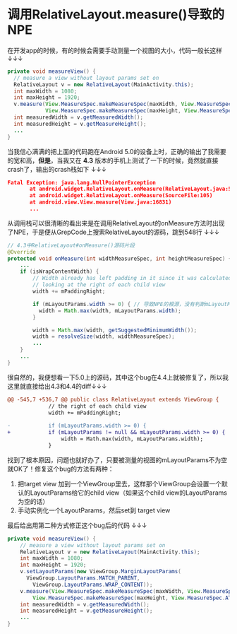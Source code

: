 # 调用RelativeLayout.measure()导致的NPE

在开发app的时候，有的时候会需要手动测量一个视图的大小，代码一般长这样 ↓↓↓ 

```java
private void measureView() {
  // measure a view without layout params set on
  RelativeLayout v = new RelativeLayout(MainActivity.this);
  int maxWidth = 1080; 
  int maxHeight = 1920;
  v.measure(View.MeasureSpec.makeMeasureSpec(maxWidth, View.MeasureSpec.AT_MOST),
            View.MeasureSpec.makeMeasureSpec(maxHeight, View.MeasureSpec.AT_MOST));
  int measuredWidth = v.getMeasuredWidth();
  int measuredHeight = v.getMeasureHeight();
  ...
}
```

当我信心满满的把上面的代码跑在Android 5.0的设备上时，正确的输出了我需要的宽和高，**但是**，当我又在 **4.3** 版本的手机上测试了一下的时候，竟然就直接crash了，输出的crash栈如下 ↓↓↓

```json
Fatal Exception: java.lang.NullPointerException
       at android.widget.RelativeLayout.onMeasure(RelativeLayout.java:548)
       at android.widget.RelativeLayout.onMeasure(SourceFile:105)
       at android.view.View.measure(View.java:16831)
       ...
```

从调用栈可以很清晰的看出来是在调用RelativeLayout的onMeasure方法时出现了NPE，于是便从GrepCode上搜索RelativeLayout的源码，跳到548行  ↓↓↓

```java
// 4.3中RelativeLayout#onMeasure()源码片段
@Override
protected void onMeasure(int widthMeasureSpec, int heightMeasureSpec) {
    ...
    if (isWrapContentWidth) {
        // Width already has left padding in it since it was calculated by
        // looking at the right of each child view
        width += mPaddingRight;

        if (mLayoutParams.width >= 0) { // 导致NPE的根源，没有判断mLayoutParams是否为空
          width = Math.max(width, mLayoutParams.width);
        }

        width = Math.max(width, getSuggestedMinimumWidth());
        width = resolveSize(width, widthMeasureSpec);
        ...
    }
    ...
}
```

很自然的，我便想看一下5.0上的源码，其中这个bug在4.4上就被修复了，所以我这里就直接给出4.3和4.4的diff↓↓↓

```diff
@@ -545,7 +536,7 @@ public class RelativeLayout extends ViewGroup {
             // the right of each child view
             width += mPaddingRight;
 
-            if (mLayoutParams.width >= 0) {
+            if (mLayoutParams != null && mLayoutParams.width >= 0) {
                 width = Math.max(width, mLayoutParams.width);
             }
```



找到了根本原因，问题也就好办了，只要被测量的视图的mLayoutParams不为空就OK了！修复这个bug的方法有两种：   
1. 把target view 加到一个ViewGroup里去，这样那个ViewGroup会设置一个默认的LayoutParams给它的child view（如果这个child view的LayoutParams为空的话）   
2. 手动实例化一个LayoutParams，然后set到 target view      

最后给出用第二种方式修正这个bug后的代码 ↓↓↓ 

```java
private void measureView() {
    // measure a view without layout params set on
    RelativeLayout v = new RelativeLayout(MainActivity.this);
    int maxWidth = 1080; 
    int maxHeight = 1920;
  	v.setLayoutParams(new ViewGroup.MarginLayoutParams(
      ViewGroup.LayoutParams.MATCH_PARENT,
        ViewGroup.LayoutParams.WRAP_CONTENT));
    v.measure(View.MeasureSpec.makeMeasureSpec(maxWidth, View.MeasureSpec.AT_MOST),
        View.MeasureSpec.makeMeasureSpec(maxHeight, View.MeasureSpec.AT_MOST));
   	int measuredWidth = v.getMeasuredWidth();
   	int measuredHeight = v.getMeasureHeight();
   	...
}
```

